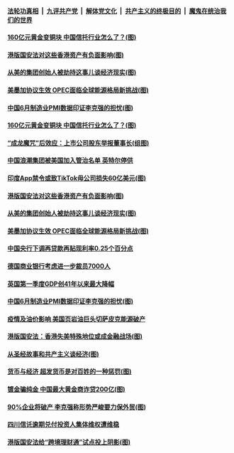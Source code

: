 ####  [法轮功真相](../../../../basic/blob/master/README.md?t=07021431) &nbsp;|&nbsp; [九评共产党](../../../../9ping.md/blob/master/README.md?t=07021431) &nbsp;|&nbsp; [解体党文化](../../../../jtdwh.md/blob/master/README.md?t=07021431)  &nbsp;|&nbsp; [共产主义的终极目的](../../../../gczydzjmd.md/blob/master/README.md?t=07021431) &nbsp;|&nbsp; [魔鬼在统治我们的世界](../../../../mgztzwmdsj.md/blob/master/README.md?t=07021431) 

#### [160亿元黄金变铜块 中国信托行业怎么了？(图)](../pages/p5/938358.md?t=07021431) 

#### [港版国安法对这些香港资产有负面影响(图)](../pages/p5/938357.md?t=07021431) 

#### [从美的集团创始人被劫持这事儿谈经济现实(图)](../pages/p5/938344.md?t=07021431) 

#### [美墨加协议生效 OPEC面临全球能源格局新挑战(图)](../pages/p5/938340.md?t=07021431) 


#### [中国6月制造业PMI数据印证李克强的担忧(图)](../pages/p5/938245.md?t=07021431) 

#### [160亿元黄金变铜块 中国信托行业怎么了？(图)](../pages/p5/938358.md?t=07021431) 

#### [“成龙魔咒”后效应：上市公司股东举报董事长(组图)](../pages/p5/938368.md?t=07021431) 

#### [中国浪潮集团被美国加入管治名单 英特尔停供](../pages/p5/938365.md?t=07021431) 

#### [印度App禁令或致TikTok母公司损失60亿美元(图)](../pages/p5/938364.md?t=07021431) 

#### [港版国安法对这些香港资产有负面影响(图)](../pages/p5/938357.md?t=07021431) 

#### [从美的集团创始人被劫持这事儿谈经济现实(图)](../pages/p5/938344.md?t=07021431) 

#### [美墨加协议生效 OPEC面临全球能源格局新挑战(图)](../pages/p5/938340.md?t=07021431) 


#### [中国央行下调再贷款再贴现利率0.25个百分点](../pages/p5/938264.md?t=07021431) 

#### [德国商业银行考虑进一步裁员7000人](../pages/p5/938262.md?t=07021431) 

#### [英国第一季度GDP创41年以来最大降幅](../pages/p5/938261.md?t=07021431) 

#### [中国6月制造业PMI数据印证李克强的担忧(图)](../pages/p5/938245.md?t=07021431) 

#### [疫情及油价影响 美国页岩油巨头切萨皮克能源破产](../pages/p5/938232.md?t=07021431) 

#### [港版国安法：香港失美特殊地位或成金融战场(图)](../pages/p5/938230.md?t=07021431) 

#### [从圣经故事和共产主义谈经济(图)](../pages/p5/938133.md?t=07021431) 

#### [货币与经济 超发货币是对百姓的一种惩罚(图)](../pages/p5/938130.md?t=07021431) 

#### [镀金骗纯金 中国最大黄金商诈贷200亿(图)](../pages/p5/938160.md?t=07021431) 

#### [90%企业将破产 李克强称形势严峻要力保外贸(图)](../pages/p5/938142.md?t=07021431) 

#### [四川信讬逾期兑付投资人集体维权遭维稳](../pages/p5/938159.md?t=07021431) 

#### [港版国安法给“跨境理财通”试点投上阴影(图)](../pages/p5/938156.md?t=07021431) 

